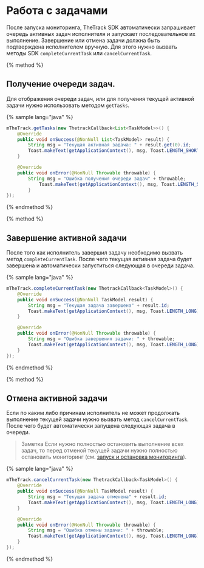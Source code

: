 # Работа с задачами
После запуска мониторинга, TheTrack SDK автоматически запрашивает очередь активных задач исполнителя и запускает последовательное их выполнение. Завершение или отмена задачи должна быть подтверждена исполнителем вручную. Для этого нужно вызвать методы SDK `completeCurrentTask` или `cancelCurrentTask`.

{% method %}
## Получение очереди задач.
Для отображения очереди задач, или для получения текущей активной задачи нужно использовать методом `getTasks`.

{% sample lang="java" %}
```java
mTheTrack.getTasks(new ThetrackCallback<List<TaskModel>>() {
    @Override
    public void onSuccess(@NonNull List<TaskModel> result) {
        String msg = "Текущая активная задача: " + result.get(0).id;
        Toast.makeText(getApplicationContext(), msg, Toast.LENGTH_SHORT).show();
    }

    @Override
    public void onError(@NonNull Throwable throwable) {
        String msg = "Ошибка получения очереди задач" + throwable;
            Toast.makeText(getApplicationContext(), msg, Toast.LENGTH_SHORT).show();
        }
});
```
{% endmethod %}

{% method %}
## Завершение активной задачи
После того как исполнитель завершил задачу необходимо вызвать метод `completeCurrentTask`. После чего текущая активная задача будет завершена и автоматически запуститься следующая в очереди задача.

{% sample lang="java" %}
```java
mTheTrack.completeCurrentTask(new ThetrackCallback<TaskModel>() {
    @Override
    public void onSuccess(@NonNull TaskModel result) {
        String msg = "Текущая задача завершена" + result.id;
        Toast.makeText(getApplicationContext(), msg, Toast.LENGTH_LONG).show();
    }

    @Override
    public void onError(@NonNull Throwable throwable) {
        String msg = "Ошибка завершения задачи: " + throwable;
        Toast.makeText(getApplicationContext(), msg, Toast.LENGTH_LONG).show();
    }
});
```
{% endmethod %}

{% method %}
## Отмена активной задачи
Если по каким либо причинам исполнитель не может продолжать выполнение текущей задачи нужно вызвать метод `cancelCurrentTask`. После чего будет автоматически запущена следующая задача в очереди.

> Заметка
> Если нужно полностью остановить выполнение всех задач, то перед отменой текущей задачи нужно полностью остановить мониторинг (см. [запуск и остановка мониторинга](/mobile/android/monitoring.md#android-stop-monitoring)).

{% sample lang="java" %}
```java
mTheTrack.cancelCurrentTask(new ThetrackCallback<TaskModel>() {
    @Override
    public void onSuccess(@NonNull TaskModel result) {
        String msg = "Текущая задача отменена" + result.id;
        Toast.makeText(getApplicationContext(), msg, Toast.LENGTH_LONG).show();
    }

    @Override
    public void onError(@NonNull Throwable throwable) {
        String msg = "Ошибка отмены задачи: " + throwable;
        Toast.makeText(getApplicationContext(), msg, Toast.LENGTH_LONG).show();
    }
});
```
{% endmethod %}